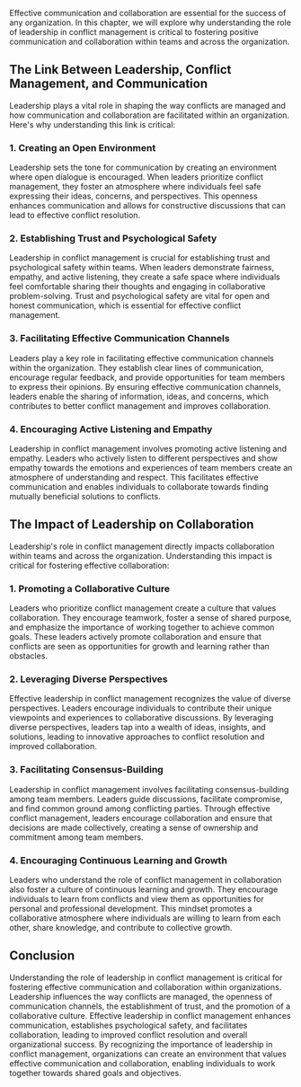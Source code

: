 
Effective communication and collaboration are essential for the success of any organization. In this chapter, we will explore why understanding the role of leadership in conflict management is critical to fostering positive communication and collaboration within teams and across the organization.

**The Link Between Leadership, Conflict Management, and Communication**
-----------------------------------------------------------------------

Leadership plays a vital role in shaping the way conflicts are managed and how communication and collaboration are facilitated within an organization. Here's why understanding this link is critical:

### **1. Creating an Open Environment**

Leadership sets the tone for communication by creating an environment where open dialogue is encouraged. When leaders prioritize conflict management, they foster an atmosphere where individuals feel safe expressing their ideas, concerns, and perspectives. This openness enhances communication and allows for constructive discussions that can lead to effective conflict resolution.

### **2. Establishing Trust and Psychological Safety**

Leadership in conflict management is crucial for establishing trust and psychological safety within teams. When leaders demonstrate fairness, empathy, and active listening, they create a safe space where individuals feel comfortable sharing their thoughts and engaging in collaborative problem-solving. Trust and psychological safety are vital for open and honest communication, which is essential for effective conflict management.

### **3. Facilitating Effective Communication Channels**

Leaders play a key role in facilitating effective communication channels within the organization. They establish clear lines of communication, encourage regular feedback, and provide opportunities for team members to express their opinions. By ensuring effective communication channels, leaders enable the sharing of information, ideas, and concerns, which contributes to better conflict management and improves collaboration.

### **4. Encouraging Active Listening and Empathy**

Leadership in conflict management involves promoting active listening and empathy. Leaders who actively listen to different perspectives and show empathy towards the emotions and experiences of team members create an atmosphere of understanding and respect. This facilitates effective communication and enables individuals to collaborate towards finding mutually beneficial solutions to conflicts.

**The Impact of Leadership on Collaboration**
---------------------------------------------

Leadership's role in conflict management directly impacts collaboration within teams and across the organization. Understanding this impact is critical for fostering effective collaboration:

### **1. Promoting a Collaborative Culture**

Leaders who prioritize conflict management create a culture that values collaboration. They encourage teamwork, foster a sense of shared purpose, and emphasize the importance of working together to achieve common goals. These leaders actively promote collaboration and ensure that conflicts are seen as opportunities for growth and learning rather than obstacles.

### **2. Leveraging Diverse Perspectives**

Effective leadership in conflict management recognizes the value of diverse perspectives. Leaders encourage individuals to contribute their unique viewpoints and experiences to collaborative discussions. By leveraging diverse perspectives, leaders tap into a wealth of ideas, insights, and solutions, leading to innovative approaches to conflict resolution and improved collaboration.

### **3. Facilitating Consensus-Building**

Leadership in conflict management involves facilitating consensus-building among team members. Leaders guide discussions, facilitate compromise, and find common ground among conflicting parties. Through effective conflict management, leaders encourage collaboration and ensure that decisions are made collectively, creating a sense of ownership and commitment among team members.

### **4. Encouraging Continuous Learning and Growth**

Leaders who understand the role of conflict management in collaboration also foster a culture of continuous learning and growth. They encourage individuals to learn from conflicts and view them as opportunities for personal and professional development. This mindset promotes a collaborative atmosphere where individuals are willing to learn from each other, share knowledge, and contribute to collective growth.

**Conclusion**
--------------

Understanding the role of leadership in conflict management is critical for fostering effective communication and collaboration within organizations. Leadership influences the way conflicts are managed, the openness of communication channels, the establishment of trust, and the promotion of a collaborative culture. Effective leadership in conflict management enhances communication, establishes psychological safety, and facilitates collaboration, leading to improved conflict resolution and overall organizational success. By recognizing the importance of leadership in conflict management, organizations can create an environment that values effective communication and collaboration, enabling individuals to work together towards shared goals and objectives.
